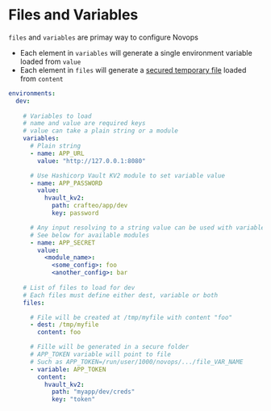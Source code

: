 # Files and Variables

`files` and `variables` are primay way to configure Novops
- Each element in `variables` will generate a single environment variable loaded from `value`
- Each element in `files` will generate a [secured temporary file](../advanced/security.md) loaded from `content`

```yaml
environments:
  dev:
    
    # Variables to load
    # name and value are required keys
    # value can take a plain string or a module
    variables:
      # Plain string
      - name: APP_URL
        value: "http://127.0.0.1:8080"

      # Use Hashicorp Vault KV2 module to set variable value
      - name: APP_PASSWORD
        value:
          hvault_kv2:
            path: crafteo/app/dev
            key: password

      # Any input resolving to a string value can be used with variable
      # See below for available modules
      - name: APP_SECRET
        value:
          <module_name>:
            <some_config>: foo
            <another_config>: bar
    
    # List of files to load for dev
    # Each files must define either dest, variable or both
    files:

      # File will be created at /tmp/myfile with content "foo"
      - dest: /tmp/myfile
        content: foo

      # Fille will be generated in a secure folder
      # APP_TOKEN variable will point to file
      # Such as APP_TOKEN=/run/user/1000/novops/.../file_VAR_NAME
      - variable: APP_TOKEN
        content:
          hvault_kv2:
            path: "myapp/dev/creds"
            key: "token"
```
